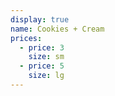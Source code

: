 ```yaml
---
display: true
name: Cookies + Cream
prices:
  - price: 3
    size: sm
  - price: 5
    size: lg
---
```

